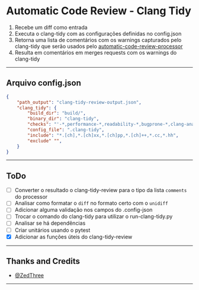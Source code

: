 # Automatic Code Review - Clang Tidy
1. Recebe um diff como entrada
2. Executa o clang-tidy com as configurações definidas no config.json
3. Retorna uma lista de comentários com os warnings capturados pelo clang-tidy que serão usados pelo [automatic-code-review-processor](https://github.com/automatic-code-review/automatic-code-review-processor)
4. Resulta em comentários em merges requests com os warnings do clang-tidy

---

## Arquivo config.json
```json
{
    "path_output": "clang-tidy-review-output.json",
    "clang_tidy": {
        "build_dir": "build/",
        "binary_dir": "clang-tidy",
        "checks": "'-*,performance-*,readability-*,bugprone-*,clang-analyzer-*,cppcoreguidelines-*,mpi-*,misc-*'",
        "config_file": ".clang-tidy",
        "include": "*.[ch],*.[ch]xx,*.[ch]pp,*.[ch]++,*.cc,*.hh",
        "exclude" "",
    }
}
```

--- 

## ToDo 
- [ ] Converter o resultado o clang-tidy-review para o tipo da lista `comments` do processor
- [ ] Analisar como formatar o `diff` no formato certo com o `unidiff`
- [ ] Adicionar alguma validação nos campos do .config-json
- [ ] Trocar o comando do clang-tidy para utilizar o run-clang-tidy.py
- [ ] Analisar se há dependências 
- [ ] Criar unitários usando o pytest
- [X] Adicionar as funções úteis do clang-tidy-review

---

## Thanks and Credits
- [@ZedThree](https://github.com/ZedThree)

---

